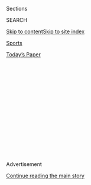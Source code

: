 <div id="app">

<div>

<div>

<div>

<div class="NYTAppHideMasthead css-1q2w90k e1suatyy0">

<div class="section css-ui9rw0 e1suatyy2">

<div class="css-eph4ug er09x8g0">

<div class="css-6n7j50">

</div>

<span class="css-1dv1kvn">Sections</span>

<div class="css-10488qs">

<span class="css-1dv1kvn">SEARCH</span>

</div>

[Skip to content](#site-content)[Skip to site
index](#site-index)

</div>

<div id="masthead-section-label" class="css-1wr3we4 eaxe0e00">

[Sports](https://www.nytimes.com/section/sports)

</div>

<div class="css-10698na e1huz5gh0">

</div>

</div>

<div id="masthead-bar-one" class="section hasLinks css-15hmgas e1csuq9d3">

<div class="css-uqyvli e1csuq9d0">

</div>

<div class="css-1uqjmks e1csuq9d1">

</div>

<div class="css-9e9ivx">

[](https://myaccount.nytimes.com/auth/login?response_type=cookie&client_id=vi)

</div>

<div class="css-1bvtpon e1csuq9d2">

[Today’s
Paper](https://www.nytimes.com/section/todayspaper)

</div>

</div>

</div>

</div>

<div data-aria-hidden="false">

<div id="site-content" data-role="main">

<div>

<div class="css-1aor85t" style="opacity:0.000000001;z-index:-1;visibility:hidden">

<div class="css-1hqnpie">

<div class="css-epjblv">

<span class="css-17xtcya">[Sports](/section/sports)</span><span class="css-x15j1o">|</span><span class="css-fwqvlz">A
College Athlete Calls His Coach to Opt Out. And Ends Up on the
Outs.</span>

</div>

<div class="css-k008qs">

<div class="css-1iwv8en">

<span class="css-18z7m18"></span>

<div>

</div>

</div>

<span class="css-1n6z4y">https://nyti.ms/33rBbp1</span>

<div class="css-1705lsu">

<div class="css-4xjgmj">

<div class="css-4skfbu" data-role="toolbar" data-aria-label="Social Media Share buttons, Save button, and Comments Panel with current comment count" data-testid="share-tools">

  - 
  - 
  - 
  - 
    
    <div class="css-6n7j50">
    
    </div>

  - 
  - 

</div>

</div>

</div>

</div>

</div>

</div>

<div id="NYT_TOP_BANNER_REGION" class="css-13pd83m">

</div>

<div id="top-wrapper" class="css-1sy8kpn">

<div id="top-slug" class="css-l9onyx">

Advertisement

</div>

[Continue reading the main
story](#after-top)

<div class="ad top-wrapper" style="text-align:center;height:100%;display:block;min-height:250px">

<div id="top" class="place-ad" data-position="top" data-size-key="top">

</div>

</div>

<div id="after-top">

</div>

</div>

<div>

<div id="sponsor-wrapper" class="css-1hyfx7x">

<div id="sponsor-slug" class="css-19vbshk">

Supported by

</div>

[Continue reading the main
story](#after-sponsor)

<div id="sponsor" class="ad sponsor-wrapper" style="text-align:center;height:100%;display:block">

</div>

<div id="after-sponsor">

</div>

</div>

<div class="css-186x18t">

on college football

</div>

<div class="css-1vkm6nb ehdk2mb0">

# A College Athlete Calls His Coach to Opt Out. And Ends Up on the Outs.

</div>

Kassidy Woods, a redshirt sophomore receiver at Washington State, was
concerned about the pandemic. The coach was sympathetic until he learned
he was joining a players’ rights initiative.

<div class="css-79elbk" data-testid="photoviewer-wrapper">

<div class="css-z3e15g" data-testid="photoviewer-wrapper-hidden">

</div>

<div class="css-1a48zt4 ehw59r15" data-testid="photoviewer-children">

![<span class="css-16f3y1r e13ogyst0" data-aria-hidden="true">Kassidy
Woods, second from left, celebrates a teammate’s touchdown last year.
But he is opting out of this season because of the
pandemic.</span><span class="css-cnj6d5 e1z0qqy90" itemprop="copyrightHolder"><span class="css-1ly73wi e1tej78p0">Credit...</span><span><span>Young
Kwak/Associated
Press</span></span></span>](https://static01.nyt.com/images/2020/08/03/sports/03collegefootball-3/03collegefootball-3-articleLarge.jpg?quality=75&auto=webp&disable=upscale)

</div>

</div>

<div class="css-18e8msd">

<div class="css-vp77d3 epjyd6m0">

<div class="css-hus3qt ey68jwv0" data-aria-hidden="true">

[![Billy
Witz](https://static01.nyt.com/images/2018/02/16/multimedia/author-billy-witz/author-billy-witz-thumbLarge.jpg
"Billy Witz")](https://www.nytimes.com/by/billy-witz)

</div>

<div class="css-1baulvz">

By [<span class="css-1baulvz last-byline" itemprop="name">Billy
Witz</span>](https://www.nytimes.com/by/billy-witz)

</div>

</div>

  - 
    
    <div class="css-ld3wwf e16638kd2">
    
    Published Aug. 3, 2020Updated Aug. 4, 2020,
    <span class="css-epvm6">12:37 p.m.
    ET</span>
    
    </div>

  - 
    
    <div class="css-4xjgmj">
    
    <div class="css-pvvomx" data-role="toolbar" data-aria-label="Social Media Share buttons, Save button, and Comments Panel with current comment count" data-testid="share-tools">
    
      - 
      - 
      - 
      - 
        
        <div class="css-6n7j50">
        
        </div>
    
      - 
      - 
    
    </div>
    
    </div>

</div>

</div>

<div class="section meteredContent css-1r7ky0e" name="articleBody" itemprop="articleBody">

<div class="css-1fanzo5 StoryBodyCompanionColumn">

<div class="css-53u6y8">

College athletes have begun
[challenging](https://www.nytimes.com/2020/06/12/sports/ncaafootball/george-floyd-protests-college-sports.html)
a longstanding pillar, that the college sports industrial complex must
hum along — as if straight from the pages of “Das Kapital” — on the fuel
of exploited labor. Their labor.

Yet, to better understand how the modern-day dynamic works — and why
players are more stridently [calling for a
voice](https://www.nytimes.com/2020/08/02/sports/ncaafootball/coronavirus-college-football-pac-12.html)in
matters like social justice, how their images are used, straight-up pay
and playing during the pandemic — all that’s necessary is to listen to a
five-minute, nine-second recording of a phone call between Nick
Rolovich, the new football coach at Washington State, and Kassidy Woods,
a redshirt sophomore receiver.

It lays clear — not with an iron fist, but a velvet
hammer<span class="css-8l6xbc evw5hdy0"> </span>— just who is in charge.

It begins amiably.

“What’s up, coach?”

“Kass, how are you doing? What’s up?”

Woods, who was competing for a starting position, had called to tell
Rolovich that he was opting out of the season. Woods explained that he
had been diagnosed with the sickle cell trait when he enrolled at
Washington State and with so much uncertainty about the coronavirus’s
lingering effects, he did not feel comfortable playing.

</div>

</div>

<div class="css-1fanzo5 StoryBodyCompanionColumn">

<div class="css-53u6y8">

“I’ve got nothing wrong with that,” Rolovich replied.

Then he asked Woods a question: was he joining the Pac-12 Conference
unity group?

Rolovich was referring to the Pac-12 football players who announced
Sunday they were threatening to sit out the season unless their demands,
including more concrete health and safety protocols and measures that
would amount to a redistribution of much of the wealth that players
generate for their schools, were met.

“Yes, sir,” Woods said.

Well, the coach said, that would be a problem.

Woods’s scholarship would be honored for this year, as is required for
anyone who opts out for health reasons, but if he was part of this
organized effort, it was going to be handled differently, the coach
said. Woods could not work out with the team because it would send a
mixed message and his locker should be emptied by Monday.

Rolovich then urged Woods to tell others they would face the same
consequences. (Dallas Hobbs, a redshirt junior defensive end, soon found
out he needed to empty his locker, too, he said.)

And then the conversation concluded as if it they had discussed dessert
options in the dining hall.

“All right. Appreciate you, coach,” Woods said.

</div>

</div>

<div class="css-1fanzo5 StoryBodyCompanionColumn">

<div class="css-53u6y8">

“How’s your family?” Rolovich asked.

“They’re doing good. I already talked to them about it,” Woods answered.

“Cool,” said Rolovich, who closed the call by saying he would see Woods
on a team Zoom call on Sunday night.

</div>

</div>

<div class="css-79elbk" data-testid="photoviewer-wrapper">

<div class="css-z3e15g" data-testid="photoviewer-wrapper-hidden">

</div>

<div class="css-1a48zt4 ehw59r15" data-testid="photoviewer-children">

![<span class="css-16f3y1r e13ogyst0" data-aria-hidden="true">Woods
recorded a call with his coach to opt out of the season because he was
uncertain how it would
go.</span><span class="css-cnj6d5 e1z0qqy90" itemprop="copyrightHolder"><span class="css-1ly73wi e1tej78p0">Credit...</span><span>John
Rivera/Icon Sportswire, via Getty
Images</span></span>](https://static01.nyt.com/images/2020/08/04/sports/04college-football-print-1/03college-football-1-articleLarge.jpg?quality=75&auto=webp&disable=upscale)

</div>

</div>

<div class="css-1fanzo5 StoryBodyCompanionColumn">

<div class="css-53u6y8">

When I spoke with Woods on Monday — he had sent me a recording of the
phone call on Sunday night — he said he was devastated, but resolute. He
had hoped to become a starter this season and work toward a career in
the N.F.L., and had no complaints about his place on the team.

Indeed, Woods was emerging as a leader. He (along with Hobbs)
represented the football team on the Student-Athlete Advisory Committee,
served as the social chair of the recently formed Black Student-Athlete
Association, and represented Washington State at the Black
Student-Athlete Summit in January at the University of Texas. And Woods
also served as the team’s unofficial barber, commandeering a chair in
the Cougars’ athletic complex and putting to use the skills his mother,
a hairdresser, taught
him.

<div id="NYT_MAIN_CONTENT_2_REGION" class="css-9tf9ac">

<div>

<div id="styln-prism-freeform-1595872471455" class="section interactive-content interactive-size-medium css-1ftcdic">

<div class="css-17ih8de interactive-body">

<div id="prism-freeform-block-29614" class="css-19mumt8" data-role="complementary" data-storyline="The Games Resume" data-truncated="false" tabindex="0">

<div class="css-a8d9oz">

<div>

### The Games Resume

#### Sports and the Virus

Updated Aug. 4, 2020

Here’s what’s happening as the world of sports slowly comes back to
life:

  -   - As the virus spreads through baseball, [so does
        frustration](https://www.nytimes.com/2020/08/03/sports/baseball/mlb-coronavirus-outbreak.html?action=click&pgtype=Article&state=default&region=MAIN_CONTENT_2&context=storylines_keepup).
        Series have been postponed, teams have been quarantined and road
        trips have been rerouted in a season that has been defined above
        all by its precariousness.
      - On all but the two biggest courts, automated line calls [will
        replace human
        judges](https://www.nytimes.com/2020/08/03/sports/tennis/us-open-hawkeye-line-judges.html?action=click&pgtype=Article&state=default&region=MAIN_CONTENT_2&context=storylines_keepup)
        at the U.S. Open to reduce the number of people on site during
        the pandemic.
      - Mets star Yoenis Cespedes is healthy, but [has decided to opt
        out](https://www.nytimes.com/2020/08/02/sports/baseball/Yoenis-cespedes-opt-out-rule.html?action=click&pgtype=Article&state=default&region=MAIN_CONTENT_2&context=storylines_keepup)
        of the 2020 baseball season for Covid-related reasons.

<div id="styln-survey-component-29614" class="styln-survey-component">

</div>

</div>

</div>

</div>

</div>

</div>

</div>

</div>

He’d been introduced to Washington State President Kirk Schultz through
a Black Student-Athlete Association video conference call and had built
up a relationship with the athletic director, Pat Chun.

But by Monday, Woods said he felt abandoned.

He’d called Chun hoping he could still be part of the team, but Woods
said the athletic director backed the coach. What also upset him, he
said, is that several teammates were cowed into not opting out because
he said they felt threatened.

</div>

</div>

<div class="css-1fanzo5 StoryBodyCompanionColumn">

<div class="css-53u6y8">

“A lot of them have reached out — ‘Man, I’m sorry,’” Woods said. “If
you’re here for me, just opt out. If we all did, what is he going to
do — cut everybody from the team? You say you love me, say I’m your
brother, but me and Dallas are pretty much ostracized from the team.”

He added: “It’s all about the movement. Me and Dallas have been nothing
but a service to Washington State. Our coaches don’t have anything bad
to say about me. I don’t have anything bad to say about them except for
dismissing me for being part of this movement.”

(Rolovich and Chun declined an interview request. Rolovich released a
statement late Monday night saying he regretted that his words
cautioning Woods were “misconstrued” and that he supported his players
speaking out, but that players who opt out for health reasons will not
be able to participate in team activities. Woods’s parents said Tuesday
morning that their son had not been reinstated.)

Woods said his disquiet goes back to late June, when a teammate he was
living with texted several days before Woods headed back to campus to
say he had tested positive for the coronavirus. Woods said nobody from
the school notified him — or of any other cases.

He also expressed discomfort with signing a liability waiver when he
reported for voluntary workouts on July 1. And when Washington State
announced on July 23 that virtually all learning would be remote, Woods
said he and his teammates wondered why they were on campus preparing for
football.

</div>

</div>

<div class="css-79elbk" data-testid="photoviewer-wrapper">

<div class="css-z3e15g" data-testid="photoviewer-wrapper-hidden">

</div>

<div class="css-1a48zt4 ehw59r15" data-testid="photoviewer-children">

<div class="css-1xdhyk6 erfvjey0">

<span class="css-1ly73wi e1tej78p0">Image</span>

<div class="css-zjzyr8">

<div data-testid="lazyimage-container" style="height:257.77777777777777px">

</div>

</div>

</div>

<span class="css-16f3y1r e13ogyst0" data-aria-hidden="true">On the call,
Coach Nick Rolovich appears understanding until he hears Woods is
joining a Pac-12 Conference players’ rights
initiative.</span><span class="css-cnj6d5 e1z0qqy90" itemprop="copyrightHolder"><span class="css-1ly73wi e1tej78p0">Credit...</span><span>Pete
Caster/Lewiston Tribune, via Associated Press</span></span>

</div>

</div>

<div class="css-1fanzo5 StoryBodyCompanionColumn">

<div class="css-53u6y8">

I asked, if his relationship with Rolovich was good, why did he feel the
need to record the call?

Even though he and Hobbs had spoken with Rolovich about the unity
group’s broad plans without any pushback, Woods said his growing
distrust over the waiver, the way he found out about the roommate's test
and the practices while students were attending remotely left him unsure
how the conversation was going to unfold. He wanted to have a record for
his parents to hear.

</div>

</div>

<div class="css-1fanzo5 StoryBodyCompanionColumn">

<div class="css-53u6y8">

“I knew I was standing up for something,” Woods said. “You don’t really
know how it’s going to go.”

Woods’s feelings of abandonment, though, are not complete. He said he
has received support from players around the country. And his parents
and his six siblings have firmly encouraged him. In fact, his mother,
Jerline, made public her son’s circumstance as a rebuttal to a reporter
who tweeted that no players had been cut.

“You’re putting all this on your back — a target — maybe teams don’t
touch you,” said his father John Woods Jr., a basketball captain at
Missouri in the late 1990s, who encouraged his son to make the recording
public.

But he said that times are different.

“He’s just standing up for his First-Amendment rights that need to be
addressed,” his father said. “He didn’t do anything wrong and he stands
by that. Twenty-five years ago, we wanted to do that, but now they’ve
got this platform where it’s OK.”

He continued: “We can’t just dribble, be quiet, run, you’ve got your
scholarship you should be happy. You can’t get away with that and
intimidate players into not saying those things and make them feel like,
‘oh, it’s me.’ Those days are over.”

</div>

</div>

<div>

</div>

</div>

<div>

</div>

<div>

</div>

<div>

</div>

<div>

<div id="bottom-wrapper" class="css-1ede5it">

<div id="bottom-slug" class="css-l9onyx">

Advertisement

</div>

[Continue reading the main
story](#after-bottom)

<div id="bottom" class="ad bottom-wrapper" style="text-align:center;height:100%;display:block;min-height:90px">

</div>

<div id="after-bottom">

</div>

</div>

</div>

</div>

</div>

## Site Index

<div>

</div>

## Site Information Navigation

  - [© <span>2020</span> <span>The New York Times
    Company</span>](https://help.nytimes.com/hc/en-us/articles/115014792127-Copyright-notice)

<!-- end list -->

  - [NYTCo](https://www.nytco.com/)
  - [Contact
    Us](https://help.nytimes.com/hc/en-us/articles/115015385887-Contact-Us)
  - [Work with us](https://www.nytco.com/careers/)
  - [Advertise](https://nytmediakit.com/)
  - [T Brand Studio](http://www.tbrandstudio.com/)
  - [Your Ad
    Choices](https://www.nytimes.com/privacy/cookie-policy#how-do-i-manage-trackers)
  - [Privacy](https://www.nytimes.com/privacy)
  - [Terms of
    Service](https://help.nytimes.com/hc/en-us/articles/115014893428-Terms-of-service)
  - [Terms of
    Sale](https://help.nytimes.com/hc/en-us/articles/115014893968-Terms-of-sale)
  - [Site
    Map](https://spiderbites.nytimes.com)
  - [Help](https://help.nytimes.com/hc/en-us)
  - [Subscriptions](https://www.nytimes.com/subscription?campaignId=37WXW)

</div>

</div>

</div>

</div>

